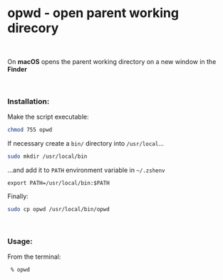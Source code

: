 # opwd - open parent working direcory

&nbsp;

On **macOS** opens the parent working directory on a new window in the **Finder**

&nbsp;

### Installation:

Make the script executable:

```bash
chmod 755 opwd
```

If necessary create a `bin/` directory into `/usr/local`...

```bash
sudo mkdir /usr/local/bin
```

...and add it to `PATH` environment variable in `~/.zshenv`

```
export PATH=/usr/local/bin:$PATH
```

Finally:

```bash
sudo cp opwd /usr/local/bin/opwd
```

&nbsp;

### Usage:

From the terminal:

```bash
 % opwd
```















